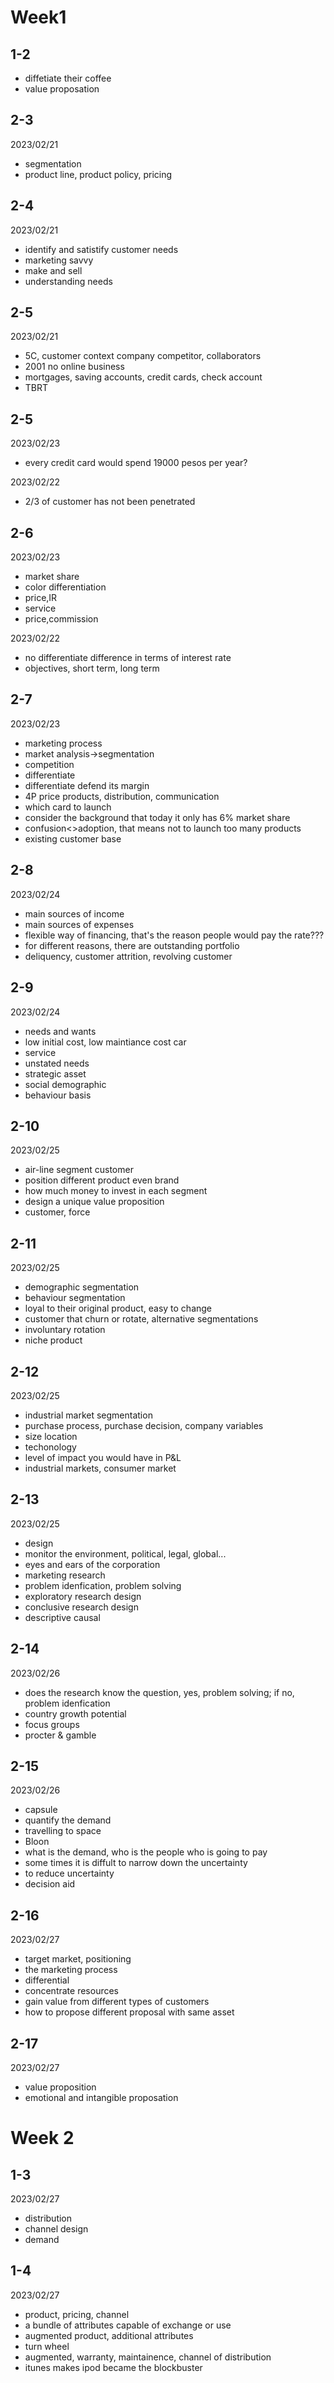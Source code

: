 # Week1

## 1-2

- diffetiate their coffee
- value proposation

## 2-3

2023/02/21

- segmentation
- product line, product policy, pricing

## 2-4

2023/02/21

- identify and satistify customer needs
- marketing savvy
- make and sell
- understanding needs

## 2-5

2023/02/21

- 5C, customer context company competitor, collaborators
- 2001 no online business
- mortgages, saving accounts, credit cards, check account
- TBRT

## 2-5

2023/02/23

- every credit card would spend 19000 pesos per year?

2023/02/22

- 2/3 of customer has not been penetrated

## 2-6

2023/02/23

- market share
- color differentiation
- price,IR
- service
- price,commission

2023/02/22

- no differentiate difference in terms of interest rate
- objectives, short term, long term

## 2-7

2023/02/23

- marketing process
- market analysis->segmentation
- competition
- differentiate
- differentiate defend its margin
- 4P price products, distribution, communication
- which card to launch
- consider the background that today it only has 6% market share
- confusion<>adoption, that means not to launch too many products
- existing customer base

## 2-8

2023/02/24

- main sources of income
- main sources of expenses
- flexible way of financing, that's the reason people would pay the rate???
- for different reasons,  there are outstanding portfolio
- deliquency, customer attrition, revolving customer

## 2-9

2023/02/24

- needs and wants
- low initial cost, low maintiance cost car
- service
- unstated needs
- strategic asset
- social demographic
- behaviour basis

## 2-10

2023/02/25

- air-line segment customer
- position different product even brand
- how much money to invest in each segment
- design a unique value proposition
- customer, force

## 2-11

2023/02/25

- demographic segmentation
- behaviour segmentation
- loyal to their original product, easy to change
- customer that churn or rotate, alternative segmentations
- involuntary rotation
- niche product

## 2-12

2023/02/25

- industrial market segmentation
- purchase process, purchase decision, company variables
- size location
- techonology
- level of impact you would have in P&L
- industrial markets, consumer market

## 2-13

2023/02/25

- design
- monitor the environment, political, legal, global...
- eyes and ears of the corporation
- marketing research
- problem idenfication, problem solving
- exploratory research design
- conclusive research design
- descriptive causal

## 2-14

2023/02/26

- does the research know the question, yes, problem solving; if no, problem idenfication
- country growth potential
- focus groups
- procter & gamble

## 2-15

2023/02/26

- capsule
- quantify the demand
- travelling to space
- Bloon
- what is the demand, who is the people who is going to pay
- some times it is diffult to narrow down the uncertainty
- to reduce uncertainty
- decision aid

## 2-16

2023/02/27

- target market, positioning
- the marketing process
- differential
- concentrate resources
- gain value from different types of customers
- how to propose different proposal with same asset

## 2-17

2023/02/27

- value proposition
- emotional and intangible proposation

# Week 2

## 1-3

2023/02/27

- distribution
- channel design
- demand

## 1-4

2023/02/27

- product, pricing, channel
- a bundle of attributes capable of exchange or use
- augmented product, additional attributes
- turn wheel
- augmented, warranty, maintainence, channel of distribution
- itunes makes ipod became the blockbuster
